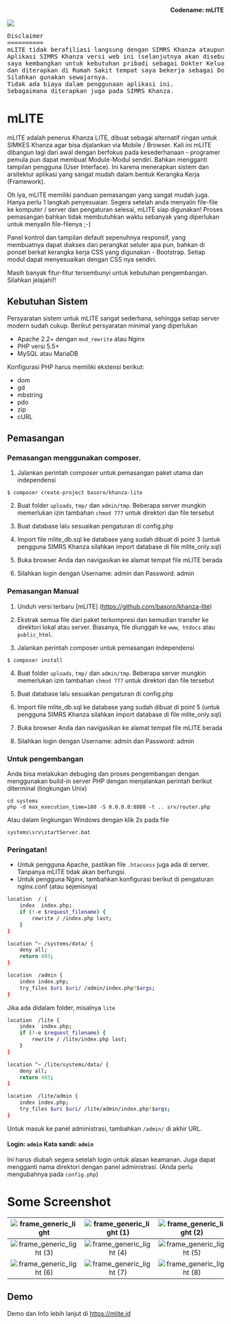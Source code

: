 <p align="right">
    <b>Codename: mLITE</b><br>
</p>

<p>
<img src="https://raw.githubusercontent.com/basoro/khanza-lite/master/mlite.png">
</p>
<pre>
Disclaimer
==========
mLITE tidak berafiliasi langsung dengan SIMRS Khanza ataupun YASKI
Aplikasi SIMRS Khanza versi web ini (selanjutnya akan disebut mLITE),
saya kembangkan untuk kebutuhan pribadi sebagai Dokter Keluarga
dan diterapkan di Rumah Sakit tempat saya bekerja sebagai Dokter.
Silahkan gunakan sewajarnya.
Tidak ada biaya dalam penggunaan aplikasi ini.
Sebagaimana diterapkan juga pada SIMRS Khanza.
</pre>

# mLITE

mLITE adalah penerus Khanza LITE, dibuat sebagai alternatif ringan untuk SIMKES Khanza agar bisa dijalankan via Mobile / Browser. Kali ini mLITE dibangun lagi dari awal dengan berfokus pada kesederhanaan - programer pemula pun dapat membuat Module-Modul sendiri. Bahkan mengganti tampilan pengguna (User Interface). Ini karena menerapkan sistem dan arsitektur aplikasi yang sangat mudah dalam bentuk Kerangka Kerja (Framework).

Oh iya, mLITE memiliki panduan pemasangan yang sangat mudah juga. Hanya perlu 1 langkah penyesuaian. Segera setelah anda menyalin file-file ke komputer / server dan pengaturan selesai, mLITE siap digunakan! Proses pemasangan bahkan tidak membutuhkan waktu sebanyak yang diperlukan untuk menyalin file-filenya ;-)

Panel kontrol dan tampilan default sepenuhnya responsif, yang membuatnya dapat diakses dari perangkat seluler apa pun, bahkan di ponsel berkat kerangka kerja CSS yang digunakan - Bootstrap. Setiap modul dapat menyesuaikan dengan CSS nya sendiri.

Masih banyak fitur-fitur tersembunyi untuk kebutuhan pengembangan. Silahkan jelajahi!!


Kebutuhan Sistem
----------------

Persyaratan sistem untuk mLITE  sangat sederhana, sehingga setiap server modern sudah cukup. Berikut persyaratan minimal yang diperlukan

+ Apache 2.2+ dengan `mod_rewrite` atau Nginx
+ PHP versi 5.5+
+ MySQL atau MariaDB

Konfigurasi PHP harus memiliki ekstensi berikut:

+ dom
+ gd
+ mbstring
+ pdo
+ zip
+ cURL

Pemasangan
----------

### Pemasangan menggunakan composer.
1. Jalankan perintah composer untuk pemasangan paket utama dan independensi

```
$ composer create-project basoro/khanza-lite
```

2. Buat folder `uploads`, `tmp/` dan `admin/tmp`. Beberapa server mungkin memerlukan izin tambahan `chmod 777` untuk direktori dan file tersebut

3. Buat database lalu sesuaikan pengaturan di config.php

4. Import file mlite_db.sql ke database yang sudah dibuat di point 3 (untuk pengguna SIMRS Khanza silahkan import database di file mlite_only.sql)

5. Buka browser Anda dan navigasikan ke alamat tempat file mLITE berada

6. Silahkan login dengan Username: admin dan Password: admin

### Pemasangan Manual
1. Unduh versi terbaru [mLITE] (https://github.com/basoro/khanza-lite)

2. Ekstrak semua file dari paket terkompresi dan kemudian transfer ke direktori lokal atau server. Biasanya, file diunggah ke `www`,` htdocs` atau `public_html`.

3. Jalankan perintah composer untuk pemasangan independensi
```
$ composer install
```

4. Buat folder `uploads`, `tmp/` dan `admin/tmp`. Beberapa server mungkin memerlukan izin tambahan `chmod 777` untuk direktori dan file tersebut

5. Buat database lalu sesuaikan pengaturan di config.php

6. Import file mlite_db.sql ke database yang sudah dibuat di point 5 (untuk pengguna SIMRS Khanza silahkan import database di file mlite_only.sql)

7. Buka browser Anda dan navigasikan ke alamat tempat file mLITE berada

8. Silahkan login dengan Username: admin dan Password: admin


### Untuk pengembangan
Anda bisa melakukan debuging dan proses pengembangan dengan menggunakan build-in server PHP dengan menjalankan perintah berikut diterminal (lingkungan Unix)

```
cd systems
php -d max_execution_time=180 -S 0.0.0.0:8080 -t .. srv/router.php
```

Atau dalam lingkungan Windows dengan klik 2x pada file

```
systems\srv\startServer.bat
```

### Peringatan!

+ Untuk pengguna Apache, pastikan file `.htaccess` juga ada di server. Tanpanya mLITE tidak akan berfungsi.
+ Untuk pengguna Nginx, tambahkan konfigurasi berikut di pengaturan nginx.conf (atau sejenisnya)

```bash
location  / {
    index  index.php;
    if (!-e $request_filename) {
        rewrite / /index.php last;
    }
}

location ^~ /systems/data/ {
    deny all;
    return 403;
}

location  /admin {
    index index.php;
    try_files $uri $uri/ /admin/index.php?$args;
}
```

Jika ada didalam folder, misalnya `lite`

```bash
location  /lite {
    index  index.php;
    if (!-e $request_filename) {
        rewrite / /lite/index.php last;
    }
}

location ^~ /lite/systems/data/ {
    deny all;
    return 403;
}

location  /lite/admin {
    index index.php;
    try_files $uri $uri/ /lite/admin/index.php?$args;
}
```

Untuk masuk ke panel administrasi, tambahkan `/admin/` di akhir URL.
#### Login: `admin` Kata sandi: `admin`
Ini harus diubah segera setelah login untuk alasan keamanan. Juga dapat mengganti nama direktori dengan panel administrasi.  (Anda perlu mengubahnya pada `config.php`)


# Some Screenshot
| ![frame_generic_light](https://raw.githubusercontent.com/basoro/khanza-lite/mlite/docs/1.png) | ![frame_generic_light (1)](https://raw.githubusercontent.com/basoro/khanza-lite/mlite/docs/2.png) | ![frame_generic_light (2)](https://raw.githubusercontent.com/basoro/khanza-lite/mlite/docs/3.png) |
| :---: | :---: | :---: |
| ![frame_generic_light (3)](https://raw.githubusercontent.com/basoro/khanza-lite/mlite/docs/4.png) | ![frame_generic_light (4)](https://raw.githubusercontent.com/basoro/khanza-lite/mlite/docs/5.png) | ![frame_generic_light (5)](https://raw.githubusercontent.com/basoro/khanza-lite/mlite/docs/6.png) |
| ![frame_generic_light (6)](https://raw.githubusercontent.com/basoro/khanza-lite/mlite/docs/7.png) | ![frame_generic_light (7)](https://raw.githubusercontent.com/basoro/khanza-lite/mlite/docs/8.png) | ![frame_generic_light (8)](https://raw.githubusercontent.com/basoro/khanza-lite/mlite/docs/9.png) |

## Demo
Demo dan Info lebih lanjut di https://mlite.id
